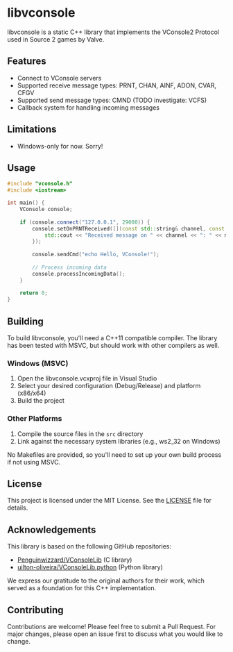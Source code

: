 ﻿# libvconsole

libvconsole is a static C++ library that implements the VConsole2 Protocol used in Source 2 games by Valve. 

## Features

- Connect to VConsole servers
- Supported receive message types: PRNT, CHAN, AINF, ADON, CVAR, CFGV
- Supported send message types: CMND (TODO investigate: VCFS)
- Callback system for handling incoming messages

## Limitations
- Windows-only for now. Sorry!

## Usage

```cpp
#include "vconsole.h"
#include <iostream>

int main() {
    VConsole console;
    
    if (console.connect("127.0.0.1", 29000)) {
        console.setOnPRNTReceived([](const std::string& channel, const std::string& message) {
            std::cout << "Received message on " << channel << ": " << message << std::endl;
        });
        
        console.sendCmd("echo Hello, VConsole!");
        
        // Process incoming data
        console.processIncomingData();
    }
    
    return 0;
}
```

## Building

To build libvconsole, you'll need a C++11 compatible compiler. The library has been tested with MSVC, but should work with other compilers as well.

### Windows (MSVC)

1. Open the libvconsole.vcxproj file in Visual Studio
2. Select your desired configuration (Debug/Release) and platform (x86/x64)
3. Build the project

### Other Platforms

1. Compile the source files in the `src` directory
2. Link against the necessary system libraries (e.g., ws2_32 on Windows)

No Makefiles are provided, so you'll need to set up your own build process if not using MSVC.

## License

This project is licensed under the MIT License. See the [LICENSE](LICENSE) file for details.

## Acknowledgements

This library is based on the following GitHub repositories:
- [Penguinwizzard/VConsoleLib](https://github.com/Penguinwizzard/VConsoleLib) (C library)
- [uilton-oliveira/VConsoleLib.python](https://github.com/uilton-oliveira/VConsoleLib.python) (Python library)

We express our gratitude to the original authors for their work, which served as a foundation for this C++ implementation.

## Contributing

Contributions are welcome! Please feel free to submit a Pull Request. For major changes, please open an issue first to discuss what you would like to change.
